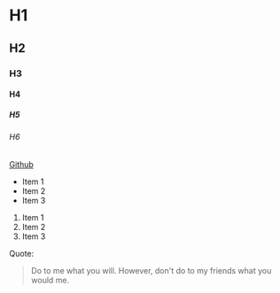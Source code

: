 # H1
## H2
### H3
#### H4
##### H5
###### H6

[Github](https://github.com/)

* Item 1
* Item 2
* Item 3
1. Item 1
2. Item 2
3. Item 3

Quote:
> Do to me what you will.
> However, don't do to my friends what you would me.
